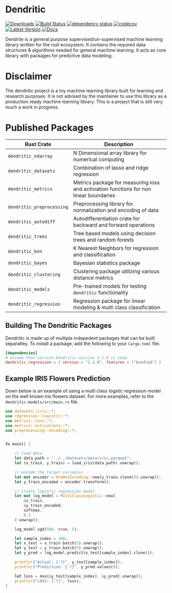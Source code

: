 # Dendritic
[![Downloads](https://img.shields.io/crates/d/dendritic)](https://img.shields.io/crates/d/dendritic)
[![Build Status](https://github.com/shaysingh818/Dendrite/actions/workflows/pipleine.yml/badge.svg)](https://github.com/shaysingh818/Dendrite/actions)
[![dependency status](https://deps.rs/repo/github/shaysingh818/Dendrite/status.svg)](https://deps.rs/repo/github/shaysingh818/Dendrite)
[![codecov](https://codecov.io/gh/wangfenjin/duckdb-rs/branch/main/graph/badge.svg?token=0xV88q8KU0)](https://codecov.io/gh/wangfenjin/duckdb-rs)
[![Latest Version](https://img.shields.io/crates/v/dendritic.svg)](https://crates.io/crates/dendritic)
[![Docs](https://img.shields.io/badge/docs.rs-duckdb-green)](https://docs.rs/dendritic)

Dendrite is a general purpose supervised/un-supervised machine learning library written for the rust ecosystem. It contains the required data structures & algorithms needed for general machine learning. It acts as core library with packages for predictive data modeling.

# Disclaimer
The dendritic project is a toy machine learning library built for learning and research purposes.
It is not advised by the maintainer to use this library as a production ready machine learning library.
This is a project that is still very much a work in progress.

# Published Packages

| Rust Crate                | Description                                                                            |
| ------------------------- | -------------------------------------------------------------------------------------- |
| `dendritic_ndarray`       | N Dimensional array library for numerical computing                                    |
| `dendritic_datasets`      | Combination of lasso and ridge regression                                              |
| `dendritic_metrics`       | Metrics package for measuring loss and activiation functions for non linear boundaries |
| `dendritic_preprocessing` | Preprocessing library for normalization and encoding of data                           |
| `dendritic_autodiff`      | Autodifferentiation crate for backward and forward operations                          |
| `dendritic_trees`         | Tree based models using decision trees and random forests                              |
| `dendritic_knn`           | K Nearest Neighbors for regression and classification                                  |
| `dendritic_bayes`         | Bayesian statistics package                                                            |
| `dendritic_clustering`    | Clustering package utilizing various distance metrics                                  |
| `dendritic_models`        | Pre-trained models for testing `dendritic` functionality                               |
| `dendritic_regression`    | Regression package for linear modeling & multi class classification                    |

## Building The Dendritic Packages
Dendritic is made up of multiple indepedent packages that can be built separatley.
To install a package, add the following to your `Cargo.toml` file.

```toml
[dependencies]
# Assume that version Dendritic version 1.1.0 is used.
dendritic_regression = { version = "1.1.0", features = ["bundled"] }
```

## Example IRIS Flowers Prediction
Down below is an example of using a multi class logstic regression model on the well known iris flowers dataset.
For more examples, refer to the `dendritic-models/src/main.rs` file. 

```rust
use datasets::iris::*;
use regression::logistic::*;
use metrics::loss::*;
use metrics::activations::*;
use preprocessing::encoding::*;


fn main() {

    // load data
    let data_path = "../../datasets/data/iris.parquet";
    let (x_train, y_train) = load_iris(data_path).unwrap();

    // encode the target variables
    let mut encoder = OneHotEncoding::new(y_train.clone()).unwrap();
    let y_train_encoded = encoder.transform();

    // create logistic regression model
    let mut log_model = MultiClassLogistic::new(
        &x_train,
        &y_train_encoded,
        softmax,
        0.1
    ).unwrap();

    log_model.sgd(500, true, 5);

    let sample_index = 100;
    let x_test = x_train.batch(5).unwrap();
    let y_test = y_train.batch(5).unwrap();
    let y_pred = log_model.predict(x_test[sample_index].clone());

    println!("Actual: {:?}", y_test[sample_index]);
    println!("Prediction: {:?}", y_pred.values());

    let loss = mse(&y_test[sample_index], &y_pred).unwrap(); 
    println!("LOSS: {:?}", loss);  
}
```




